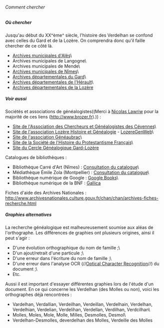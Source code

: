 ###### Comment chercher

##### Où chercher

Jusqu'au début du XX^ème^ siècle, l'histoire des Verdelhan se confond avec celles du Gard et de la Lozère. On comprendra donc qu'il faille chercher de ce côté là.

 * [Archives municipales d'Alès](http://www.alescevennes.fr/portal/portal/pac/informer/archivesmunicipales/presentation)\
 * Archives municipales de Langogne\
 * Archives municipales de Mende\
 * [Archives municipales de Nîmes](http://www.ville-nimes.fr/index.php?id=31)\
 * [Archives départementales du Gard](http://www.gard.fr/nos-actions/culture-sport/les-archives-departementales/effectuer-une-recherche.html)\
 * [Archives départementales de l'Hérault](http://archives.herault.fr/)\
 * [Archives départementales de la Lozère](http://archives.lozere.fr/)

##### Voir aussi

Sociétés et associations de généalogistes((Merci à [Nicolas Lawriw](http://nlawriw.free.fr) pour la majorité de ces liens
(http://www.brozer.fr).)) :

 * [Site de l'Association des Chercheurs et Généalogistes des Cévennes](http://site.acgc.free.fr/)\
 * [Site de l'association Lozère Histoire et Généalogie](http://www.lozere-histoire-genealogie.com/) - [LozereGenWeb](http://lozeregenweb.lozere-histoire-genealogie.com/)\
 * [Site de l'association Généaubrac](http://geneaubrac.fr/)\
 * [Site de la Société de l'Histoire du Protestantisme Français](http://www.shpf.fr/)\
 * [Site du Cercle Généalogique Gard-Lozère](http://www.cggl.fr/)

Catalogues de bibliothèques :

 * Bibliothèque Carré d'Art (Nîmes) : [Consultation du catalogue](http://carreartmusee.centredoc.fr/opac/)\
 * Médiathèque Émile Zola (Montpellier) : [Consultation du catalogue](http://sbib.bm.montpellier-agglo.com/zonesl/)\
 * Bibliothèque numérique de Google : [Google Books](http://books.google.fr/)\
 * Bibliothèque numérique de la BNF : [Gallica](http://gallica.bnf.fr/)

Fiches d'aide des Archives Nationales :
<http://www.archivesnationales.culture.gouv.fr/chan/chan/archives-fiches-recherche.html>

##### Graphies alternatives

La recherche généalogique est malheureusement soumise aux aléas de l'orthographe. Les différences de graphies ont plusieurs origines,
ainsi il peut s'agir :

 * D'une évolution orthographique du nom de famille ;\
 * D'un ajout/retrait d'une particule ;\
 * D'une erreur dans l'écriture du nom de famille ;\
 * D'une erreur dans l'analyse OCR (//[Optical Character Recognition](http://fr.wikipedia.org/wiki/Reconnaissance_optique_de_caract%C3%A8res)//) du document ;\
 * Etc.

Aussi il est important d'essayer différentes graphies lors de l'étude d'un document. En ce qui concerne les Verdelhan (des Molles ou non),
voici les orthographes déjà rencontrées :

 * Vardelhan, Verdallian, Verdeilhan, Verdeillan, Verdelhain, Verdelhan, Verdelhian, Verdelian, Verdelihan, Verdellan, Verdilhan, Verdcilhan\
 * Molles, Moles, Mole, Molle, Milles, Desmolles, Desmol\
 * Verdelhan-Desmolles, deverdelhan des Molles, Verdeille des Molles
